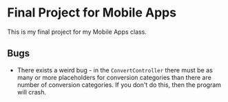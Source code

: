 Final Project for Mobile Apps
=============================

This is my final project for my Mobile Apps class.

## Bugs
* There exists a weird bug - in the `ConvertController` there must be as many or more placeholders for conversion categories than there are number of conversion categories. If you don't do this, then the program will crash.